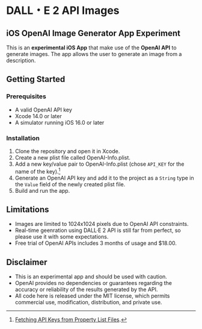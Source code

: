 # DALL・E 2 API Images

## iOS OpenAI Image Generator App Experiment

This is an **experimental iOS App** that make use of the **OpenAI API** to generate images.
The app allows the user to generate an image from a description.

## Getting Started

### Prerequisites
- A valid OpenAI API key
- Xcode 14.0 or later
- A simulator running iOS 16.0 or later

### Installation
1. Clone the repository and open it in Xcode.
2. Create a new plist file called OpenAI-Info.plist.
3. Add a new key/value pair to OpenAI-Info.plist (chose `API_KEY` for the name of the key).[^1]
4. Generate an OpenAI API key and add it to the project as a `String` type in the `Value` field of the newly created plist file.  
5. Build and run the app.

[^1]: [Fetching API Keys from Property List Files](https://peterfriese.dev/posts/reading-api-keys-from-plist-files/).

## Limitations

- Images are limited to 1024x1024 pixels due to OpenAI API constraints.
- Real-time geenration using DALL·E 2 API is still far from perfect, so please use it with some expectations.
- Free trial of OpenAI APIs includes 3 months of usage and $18.00.

## Disclaimer

- This is an experimental app and should be used with caution.
- OpenAI provides no dependencies or guarantees regarding the accuracy or reliability of the results generated by the API.
- All code here is released under the MIT license, which permits commercial use, modification, distribution, and private use.



